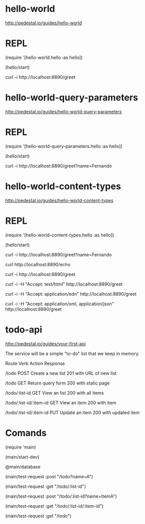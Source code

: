 # hello-world

http://pedestal.io/guides/hello-world

# REPL

(require '[hello-world.hello :as hello])

(hello/start)

curl -i http://localhost:8890/greet



# hello-world-query-parameters

http://pedestal.io/guides/hello-world-query-parameters

# REPL

(require '[hello-world-query-parameters.hello :as hello])

(hello/start)

curl -i http://localhost:8890/greet\?name=Fernando



# hello-world-content-types

http://pedestal.io/guides/hello-world-content-types

# REPL

(require '[hello-world-content-types.hello :as hello])

(hello/start)

curl -i http://localhost:8890/greet\?name=Fernando

curl http://localhost:8890/echo

curl -i http://localhost:8890/greet

curl -i -H "Accept: text/html" http://localhost:8890/greet

curl -i -H "Accept: application/edn" http://localhost:8890/greet

curl -i -H "Accept: application/xml, application/json" http://localhost:8890/greet


# todo-api

http://pedestal.io/guides/your-first-api

The service will be a simple "to-do" list that we keep in memory. 


Route	                  Verb	   Action	          Response

/todo                     POST     Create a new list     201 with URL of new list

/todo                     GET      Return query form     200 with static page 

/todo/:list-id            GET      View an list          200 with all items 

/todo/:list-id/:item-id   GET      View an item          200 with item 

/todo/:list-id/:item-id   PUT      Update an item        200 with updated item 


# Comands

(require 'main)

(main/start-dev)

@main/database

(main/test-request :post "/todo?name=A")

(main/test-request :get "/todo/:list-id")

(main/test-request :post "/todo/:list-id?name=ItemA")

(main/test-request :get "/todo/:list-id/:item-id")

(main/test-request :get "/todo")